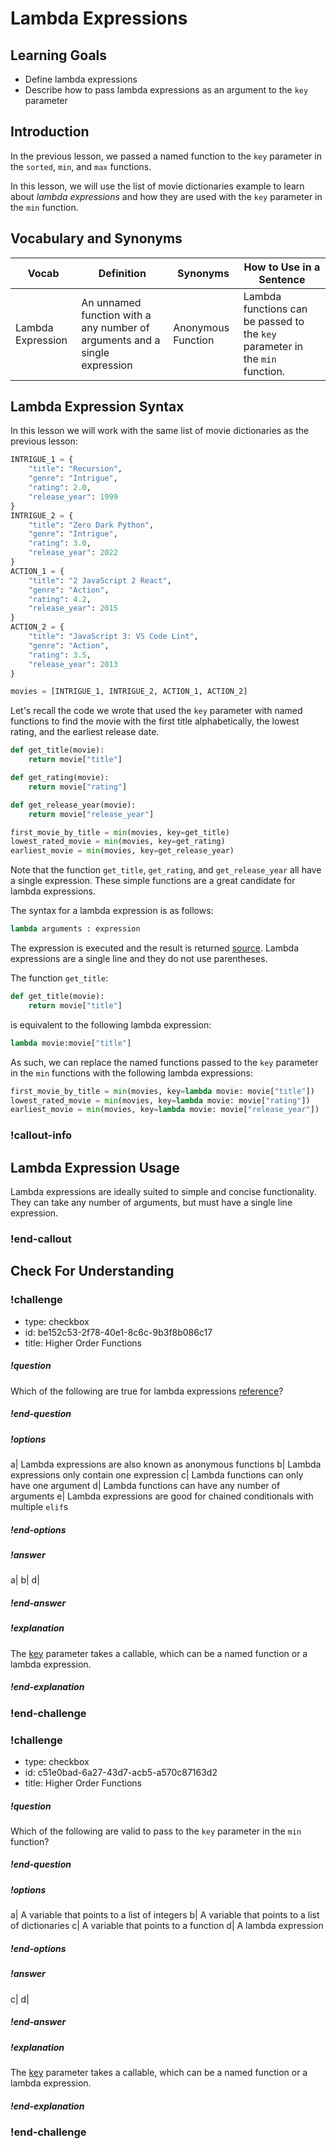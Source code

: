 # Lambda Expressions

## Learning Goals

* Define lambda expressions
* Describe how to pass lambda expressions as an argument to the `key` parameter

## Introduction 

In the previous lesson, we passed a named function to the `key` parameter in the `sorted`, `min`, and `max` functions.

In this lesson, we will use the list of movie dictionaries example to learn about *lambda expressions* and how they are used with the `key` parameter in the `min` function. 

## Vocabulary and Synonyms
| Vocab	| Definition| Synonyms |	How to Use in a Sentence |
|--|--|--|--|
|Lambda Expression| An unnamed function with a any number of arguments and a single expression | Anonymous Function | Lambda functions can be passed to the `key` parameter in the `min` function. |

## Lambda Expression Syntax

In this lesson we will work with the same list of movie dictionaries as the previous lesson:

```py
INTRIGUE_1 = {
    "title": "Recursion",
    "genre": "Intrigue",
    "rating": 2.0,
    "release_year": 1999
}
INTRIGUE_2 = {
    "title": "Zero Dark Python",
    "genre": "Intrigue",
    "rating": 3.0,
    "release_year": 2022
}
ACTION_1 = {
    "title": "2 JavaScript 2 React",
    "genre": "Action",
    "rating": 4.2,
    "release_year": 2015
}
ACTION_2 = {
    "title": "JavaScript 3: VS Code Lint",
    "genre": "Action",
    "rating": 3.5,
    "release_year": 2013
}

movies = [INTRIGUE_1, INTRIGUE_2, ACTION_1, ACTION_2]
```

Let's recall the code we wrote that used the `key` parameter with named functions to find the movie with the first title alphabetically, the lowest rating, and the earliest release date.

```py
def get_title(movie):
    return movie["title"]

def get_rating(movie):
    return movie["rating"]

def get_release_year(movie):
    return movie["release_year"]

first_movie_by_title = min(movies, key=get_title)
lowest_rated_movie = min(movies, key=get_rating)
earliest_movie = min(movies, key=get_release_year)
```

Note that the function `get_title`, `get_rating`, and `get_release_year` all have a single expression. These simple functions are a great candidate for lambda expressions.

The syntax for a lambda expression is as follows:

```py
lambda arguments : expression
```

The expression is executed and the result is returned [source](https://www.w3schools.com/python/python_lambda.asp). Lambda expressions are a single line and they do not use parentheses.

The function `get_title`:

```py
def get_title(movie):
    return movie["title"]
```
is equivalent to the following lambda expression:

```py
lambda movie:movie["title"]
```

As such, we can replace the named functions passed to the `key` parameter in the `min` functions with the following lambda expressions:

```py
first_movie_by_title = min(movies, key=lambda movie: movie["title"])
lowest_rated_movie = min(movies, key=lambda movie: movie["rating"])
earliest_movie = min(movies, key=lambda movie: movie["release_year"])
```

<!-- available callout types: info, success, warning, danger, secondary, star  -->
### !callout-info

## Lambda Expression Usage

Lambda expressions are ideally suited to simple and concise functionality. They can take any number of arguments, but must have a single line expression.

### !end-callout


## Check For Understanding

<!-- >>>>>>>>>>>>>>>>>>>>>> BEGIN CHALLENGE >>>>>>>>>>>>>>>>>>>>>> -->
<!-- Replace everything in square brackets [] and remove brackets  -->

### !challenge

* type: checkbox
* id: be152c53-2f78-40e1-8c6c-9b3f8b086c17
* title: Higher Order Functions
<!-- * points: [1] (optional, the number of points for scoring as a checkpoint) -->
<!-- * topics: [python, pandas] (Checkpoints only, optional the topics for analyzing points) -->

##### !question

Which of the following are true for lambda expressions [reference](https://www.freecodecamp.org/news/lambda-expressions-in-python/)? 

##### !end-question

##### !options

a| Lambda expressions are also known as anonymous functions
b| Lambda expressions only contain one expression
c| Lambda functions can only have one argument
d| Lambda functions can have any number of arguments
e| Lambda expressions are good for chained conditionals with multiple `elif`s


##### !end-options

##### !answer

a|
b|
d|

##### !end-answer

##### !explanation

The [key](https://docs.python.org/3/howto/sorting.html#key-functions) parameter takes a callable, which can be a named function or a lambda expression.

##### !end-explanation

### !end-challenge

<!-- ======================= END CHALLENGE ======================= -->

<!-- >>>>>>>>>>>>>>>>>>>>>> BEGIN CHALLENGE >>>>>>>>>>>>>>>>>>>>>> -->
<!-- Replace everything in square brackets [] and remove brackets  -->

### !challenge

* type: checkbox
* id: c51e0bad-6a27-43d7-acb5-a570c87163d2
* title: Higher Order Functions
<!-- * points: [1] (optional, the number of points for scoring as a checkpoint) -->
<!-- * topics: [python, pandas] (Checkpoints only, optional the topics for analyzing points) -->

##### !question

Which of the following are valid to pass to the `key` parameter in the `min` function?

##### !end-question

##### !options

a| A variable that points to a list of integers
b| A variable that points to a list of dictionaries
c| A variable that points to a function
d| A lambda expression

##### !end-options

##### !answer

c|
d|

##### !end-answer

##### !explanation

The [key](https://docs.python.org/3/howto/sorting.html#key-functions) parameter takes a callable, which can be a named function or a lambda expression.

##### !end-explanation

### !end-challenge

<!-- ======================= END CHALLENGE ======================= -->